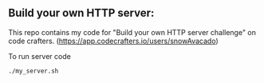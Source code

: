 
## Build your own HTTP server:
This repo contains my code for "Build your own HTTP server challenge" on code crafters.
(https://app.codecrafters.io/users/snowAvacado)

To run server code
```bash
./my_server.sh
```